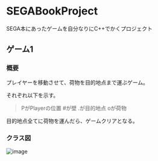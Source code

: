 # SEGABookProject
SEGA本にあったゲームを自分なりにC++でかくプロジェクト


## ゲーム1

### 概要
プレイヤーを移動させて、荷物を目的地点まで運ぶゲーム。

それぞれ以下を示す。
> PがPlayerの位置
> #が壁
> .が目的地点
> oが荷物

目的地点全てに荷物を運んだら、ゲームクリアとなる。


### クラス図
![image](https://github.com/user-attachments/assets/08b66d21-0f39-48e6-b246-9ba4a110ded1)
